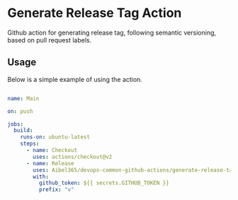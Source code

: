 # Generate Release Tag Action

Github action for generating release tag, following semantic versioning, based on pull request labels.




## Usage

Below is a simple example of using the action. 

```yaml

name: Main

on: push

jobs:
  build:
    runs-on: ubuntu-latest
    steps:
      - name: Checkout
        uses: actions/checkout@v2
      - name: Release
        uses: Aibel365/devops-common-github-actions/generate-release-tag-action
        with:
          github_token: ${{ secrets.GITHUB_TOKEN }}
          prefix: "v"
```